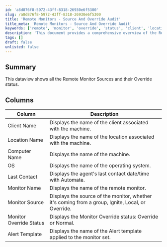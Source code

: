 ```yaml
---
id: 'a8d876f8-5972-43ff-8318-26930e6f5300'
slug: /a8d876f8-5972-43ff-8318-26930e6f5300
title: 'Remote Monitors - Source And Override Audit'
title_meta: 'Remote Monitors - Source And Override Audit'
keywords: ['remote', 'monitor', 'override', 'status', 'client', 'location', 'computer', 'os', 'alert', 'template']
description: 'This document provides a comprehensive overview of the Remote Monitor Sources and their Override status, detailing the various columns that display key information about clients, machines, operating systems, and monitoring configurations.'
tags: []
draft: false
unlisted: false
---
```


## Summary

This dataview shows all the Remote Monitor Sources and their Override status.

## Columns

| Column                   | Description                                                                |
|--------------------------|----------------------------------------------------------------------------|
| Client Name              | Displays the name of the client associated with the machine.               |
| Location Name            | Displays the name of the location associated with the machine.             |
| Computer Name            | Displays the name of the machine.                                          |
| OS                       | Displays the name of the operating system.                                 |
| Last Contact             | Displays the agent's last contact date/time with Automate.                |
| Monitor Name             | Displays the name of the remote monitor.                                   |
| Monitor Source           | Displays the source of the monitor, whether it's coming from a group, Ignite, Local, or Override. |
| Monitor Override Status   | Displays the Monitor Override status: Override or Normal.                 |
| Alert Template           | Displays the name of the Alert template applied to the monitor set.       |
